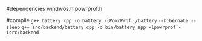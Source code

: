 #dependencies
windwos.h
powrprof.h

#compile
`g++ battery.cpp -o battery -lPowrProf`
`./battery`
`--hibernate --sleep`
`g++ src/backend/battery.cpp -o bin/battery_app -lpowrprof -Isrc/backend`